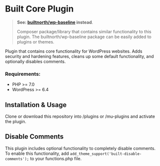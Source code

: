 # Built Core Plugin

> **See: [builtnorth/wp-baseline](https://github.com/builtnorth/wp-baseline) instead**.
>
> Composer package/library that contains similar functionality to this plugin. The builtnorth/wp-baseline package can be easily added to plugins or themes.

Plugin that contains core functionality for WordPress websites. Adds security and hardening features, cleans up some default functionality, and optionally disables comments.

### Requirements:

-   PHP >= 7.0
-   WordPress >= 6.4

## Installation & Usage

Clone or download this repository into /plugins or /mu-plugins and activate the plugin.

## Disable Comments

This plugin includes optional functionality to completely disable comments. To enable this functionality, add `add_theme_support('built-disable-comments');` to your functions.php file.
